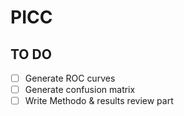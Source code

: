 # PICC

## TO DO
- [ ] Generate ROC curves
- [ ] Generate confusion matrix
- [ ] Write Methodo & results review part
